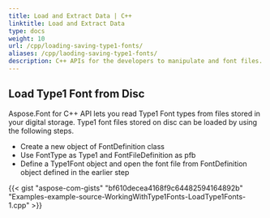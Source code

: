 ```yaml
---
title: Load and Extract Data | C++
linktitle: Load and Extract Data
type: docs
weight: 10
url: /cpp/loading-saving-type1-fonts/
aliases: /cpp/laoding-saving-type1-fonts/
description: C++ APIs for the developers to manipulate and font files. Learn the fundamentals on how to load and save Type 1 fonts within C++.
---
```


## **Load Type1 Font from Disc**
Aspose.Font for C++ API lets you read Type1 Font types from files stored in your digital storage. Type1 font files stored on disc can be loaded by using the following steps.
 * Create a new object of FontDefinition class
 * Use FontType as Type1 and FontFileDefinition as pfb
 * Define a Type1Font object and open the font file from FontDefinition object defined in the earlier step

{{< gist "aspose-com-gists" "bf610decea4168f9c64482594164892b" "Examples-example-source-WorkingWithType1Fonts-LoadType1Fonts-1.cpp" >}}
